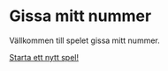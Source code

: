 Gissa mitt nummer
=======================

Vällkommen till spelet gissa mitt nummer.

[Starta ett nytt spel!](guess/init)
